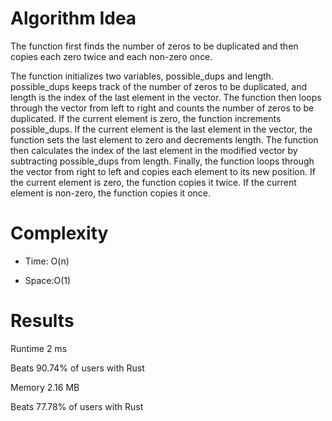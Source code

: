 # Algorithm Idea

The function first finds the number of zeros to be duplicated and then copies each zero twice and each non-zero once.

The function initializes two variables, possible_dups and length. possible_dups keeps track of the number of zeros to be duplicated, and length is the index of the last element in the vector.
The function then loops through the vector from left to right and counts the number of zeros to be duplicated. If the current element is zero, the function increments possible_dups. If the current element is the last element in the vector, the function sets the last element to zero and decrements length.
The function then calculates the index of the last element in the modified vector by subtracting possible_dups from length.
Finally, the function loops through the vector from right to left and copies each element to its new position. If the current element is zero, the function copies it twice. If the current element is non-zero, the function copies it once.

# Complexity

- Time: O(n)

- Space:O(1)

# Results

Runtime
2
ms

Beats
90.74%
of users with Rust

Memory
2.16
MB

Beats
77.78%
of users with Rust